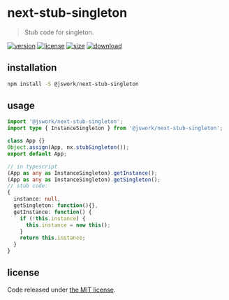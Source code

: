 # next-stub-singleton
> Stub code for singleton.

[![version][version-image]][version-url]
[![license][license-image]][license-url]
[![size][size-image]][size-url]
[![download][download-image]][download-url]

## installation
```bash
npm install -S @jswork/next-stub-singleton
```

## usage
```ts
import '@jswork/next-stub-singleton';
import type { InstanceSingleton } from '@jswork/next-stub-singleton';

class App {}
Object.assign(App, nx.stubSingleton());
export default App;

// in typescript
(App as any as InstanceSingleton).getInstance();
(App as any as InstanceSingleton).getSingleton();
// stub code:
{
  instance: null,
  getSingleton: function(){},
  getInstance: function() {
    if (!this.instance) {
      this.instance = new this();
    }
    return this.instance;
  }
}
```

## license
Code released under [the MIT license](https://github.com/afeiship/next-stub-singleton/blob/master/LICENSE.txt).

[version-image]: https://img.shields.io/npm/v/@jswork/next-stub-singleton
[version-url]: https://npmjs.org/package/@jswork/next-stub-singleton

[license-image]: https://img.shields.io/npm/l/@jswork/next-stub-singleton
[license-url]: https://github.com/afeiship/next-stub-singleton/blob/master/LICENSE.txt

[size-image]: https://img.shields.io/bundlephobia/minzip/@jswork/next-stub-singleton
[size-url]: https://github.com/afeiship/next-stub-singleton/blob/master/dist/next-stub-singleton.min.js

[download-image]: https://img.shields.io/npm/dm/@jswork/next-stub-singleton
[download-url]: https://www.npmjs.com/package/@jswork/next-stub-singleton
